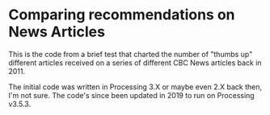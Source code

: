 # Comparing recommendations on News Articles

This is the code from a brief test that charted the number of "thumbs up" different articles received on a series of different CBC News articles back in 2011. 

The initial code was written in Processing 3.X or maybe even 2.X back then, I'm not sure. The code's since been updated in 2019 to run on Processing v3.5.3.
